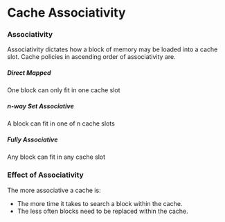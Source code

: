 # Cache Associativity
### Associativity
Associativity dictates how a block of memory may be loaded into a cache slot. Cache policies in ascending order of associativity are.

##### Direct Mapped
One block can only fit in one cache slot

##### n-way Set Associative
A block can fit in one of n cache slots

##### Fully Associative
Any block can fit in any cache slot


### Effect of Associativity
The more associative a cache is:

* The more time it takes to search a block within the cache.
* The less often blocks need to be replaced within the cache.


